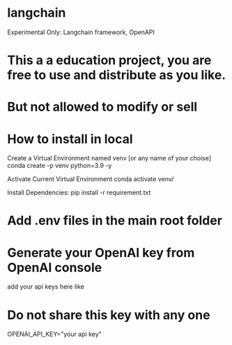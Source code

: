 # langchain
Experimental Only: Langchain framework, OpenAPI

# This a a education project, you are free to use and distribute as you like.
# But not allowed to modify or sell

# How to install in local
Create a Virtual Environment named venv [or any name of your choise]
conda create -p venv python=3.9 -y


Activate Current Virtual Environment
conda activate venv/

Install Dependencies:
pip install -r requirement.txt


# Add .env files in the main root folder
# Generate your OpenAI key from OpenAI console
add your api keys here like
# Do not share this key with any one
OPENAI_API_KEY="your api key"
